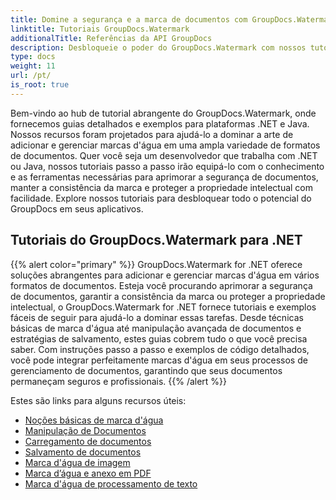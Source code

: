 ```yaml
---
title: Domine a segurança e a marca de documentos com GroupDocs.Watermark
linktitle: Tutoriais GroupDocs.Watermark
additionalTitle: Referências da API GroupDocs
description: Desbloqueie o poder do GroupDocs.Watermark com nossos tutoriais .NET e Java. Domine técnicas de marca d’água para segurança e branding de documentos.
type: docs
weight: 11
url: /pt/
is_root: true
---
```


Bem-vindo ao hub de tutorial abrangente do GroupDocs.Watermark, onde fornecemos guias detalhados e exemplos para plataformas .NET e Java. Nossos recursos foram projetados para ajudá-lo a dominar a arte de adicionar e gerenciar marcas d'água em uma ampla variedade de formatos de documentos. Quer você seja um desenvolvedor que trabalha com .NET ou Java, nossos tutoriais passo a passo irão equipá-lo com o conhecimento e as ferramentas necessárias para aprimorar a segurança de documentos, manter a consistência da marca e proteger a propriedade intelectual com facilidade. Explore nossos tutoriais para desbloquear todo o potencial do GroupDocs em seus aplicativos.


## Tutoriais do GroupDocs.Watermark para .NET
{{% alert color="primary" %}}
GroupDocs.Watermark for .NET oferece soluções abrangentes para adicionar e gerenciar marcas d'água em vários formatos de documentos. Esteja você procurando aprimorar a segurança de documentos, garantir a consistência da marca ou proteger a propriedade intelectual, o GroupDocs.Watermark for .NET fornece tutoriais e exemplos fáceis de seguir para ajudá-lo a dominar essas tarefas. Desde técnicas básicas de marca d'água até manipulação avançada de documentos e estratégias de salvamento, estes guias cobrem tudo o que você precisa saber. Com instruções passo a passo e exemplos de código detalhados, você pode integrar perfeitamente marcas d'água em seus processos de gerenciamento de documentos, garantindo que seus documentos permaneçam seguros e profissionais.
{{% /alert %}}

Estes são links para alguns recursos úteis:
 
- [Noções básicas de marca d'água](./net/watermarking-basics/)
- [Manipulação de Documentos](./net/document-manipulation/)
- [Carregamento de documentos](./net/document-loadings/)
- [Salvamento de documentos](./net/document-savings/)
- [Marca d'água de imagem](./net/image-watermarkings/)
- [Marca d’água e anexo em PDF](./net/pdf-watermarking-attachments/)
- [Marca d'água de processamento de texto](./net/word-processing-watermarkings/)
